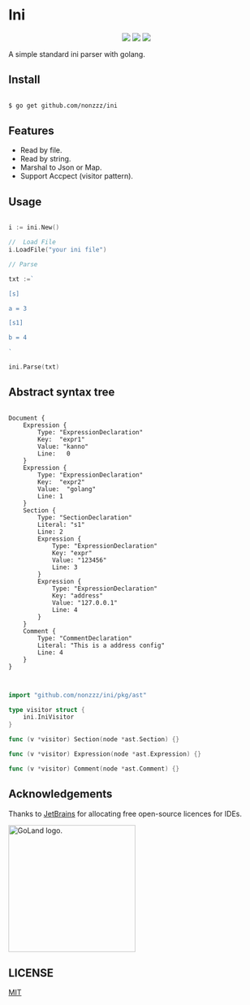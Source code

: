 # Ini

<p align="center">
<a title="Go Report Card" target="_blank" href="https://goreportcard.com/report/github.com/nonzzz/ini"><img src="https://goreportcard.com/badge/github.com/nonzzz/ini?style=flat-square" /></a>
<a title="Doc for grm" target="_blank" href="https://pkg.go.dev/github.com/nonzzz/ini"><img src="https://pkg.go.dev/badge/github.com/nonzzz/ini.svg" /></a>
<a title="Codecov" target="_blank" href="https://codecov.io/gh/nonzzz/ini"><img src="https://img.shields.io/codecov/c/github/nonzzz/ini?style=flat-square&logo=codecov" /></a>
</p>

A simple standard ini parser with golang.

## Install

```bash

$ go get github.com/nonzzz/ini

```

## Features

- Read by file.
- Read by string.
- Marshal to Json or Map.
- Support Accpect (visitor pattern).

## Usage

```go

i := ini.New()

//  Load File
i.LoadFile("your ini file")

// Parse

txt :=`

[s]

a = 3

[s1]

b = 4

`

ini.Parse(txt)

```

## Abstract syntax tree

```

Document {
    Expression {
        Type: "ExpressionDeclaration"
        Key:  "expr1"
        Value: "kanno"
        Line:   0
    }
    Expression {
        Type: "ExpressionDeclaration"
        Key:  "expr2"
        Value:  "golang"
        Line: 1
    }
    Section {
        Type: "SectionDeclaration"
        Literal: "s1"
        Line: 2
        Expression {
            Type: "ExpressionDeclaration"
            Key: "expr"
            Value: "123456"
            Line: 3
        }
        Expression {
            Type: "ExpressionDeclaration"
            Key: "address"
            Value: "127.0.0.1"
            Line: 4
        }
    }
    Comment {
        Type: "CommentDeclaration"
        Literal: "This is a address config"
        Line: 4
    }
}

```

```go


import "github.com/nonzzz/ini/pkg/ast"

type visitor struct {
    ini.IniVisitor
}

func (v *visitor) Section(node *ast.Section) {}

func (v *visitor) Expression(node *ast.Expression) {}

func (v *visitor) Comment(node *ast.Comment) {}

```

## Acknowledgements

Thanks to [JetBrains](https://www.jetbrains.com/) for allocating free open-source licences for IDEs.

<p align="left">
<img width="250px" height="250px"  src="https://resources.jetbrains.com/storage/products/company/brand/logos/GoLand_icon.png" alt="GoLand logo.">
</p>

## LICENSE

[MIT](LICENSE)
